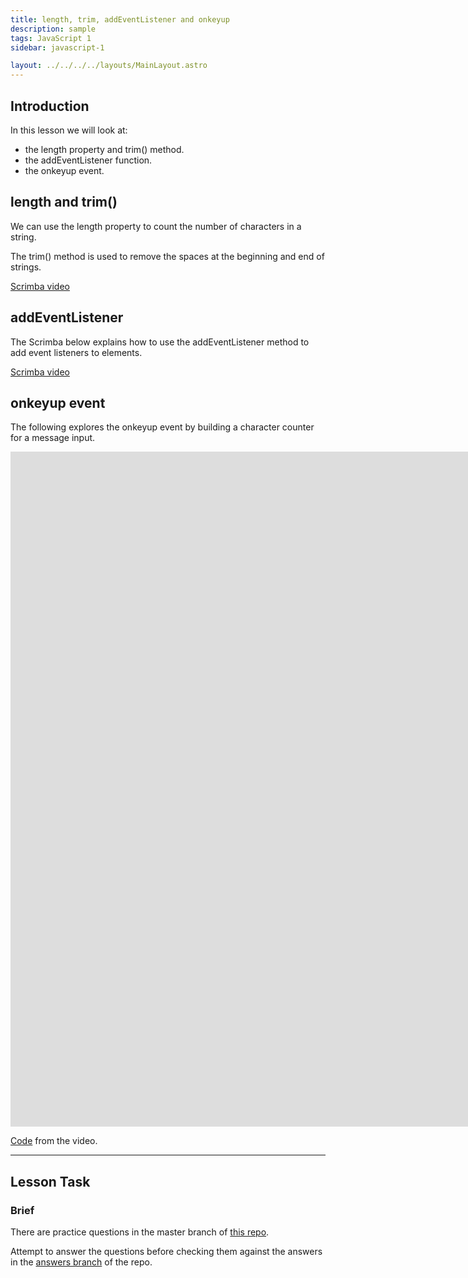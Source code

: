 ```yaml
---
title: length, trim, addEventListener and onkeyup
description: sample
tags: JavaScript 1
sidebar: javascript-1

layout: ../../../../layouts/MainLayout.astro
---
```


## Introduction

In this lesson we will look at:

- the length property and trim() method.
- the addEventListener function.
- the onkeyup event.

## length and trim()

We can use the length property to count the number of characters in a string.

The trim() method is used to remove the spaces at the beginning and end of strings.

[Scrimba video](https://scrimba.com/c/cQRRVdTq)

## addEventListener

The Scrimba below explains how to use the addEventListener method to add event listeners to elements.

[Scrimba video](https://scrimba.com/c/ckwGdkCv)

## onkeyup event

The following explores the onkeyup event by building a character counter for a message input.

<iframe src="https://player.vimeo.com/video/448275148?h=729cff210a&amp;badge=0&amp;autopause=0&amp;player_id=0&amp;app_id=58479" width="2560" height="1080" frameborder="0" allow="autoplay; fullscreen; picture-in-picture" allowfullscreen title="DOM events - onkeyup"></iframe>

[Code](https://github.com/NoroffFEU/dom-events-onkeyup) from the video.

<hr>

## Lesson Task

### Brief

There are practice questions in the master branch of [this repo](https://github.com/NoroffFEU/lesson-task-js1-module2-lesson3).

Attempt to answer the questions before checking them against the answers in the [answers branch](https://github.com/NoroffFEU/lesson-task-js1-module2-lesson3/tree/answers) of the repo.
